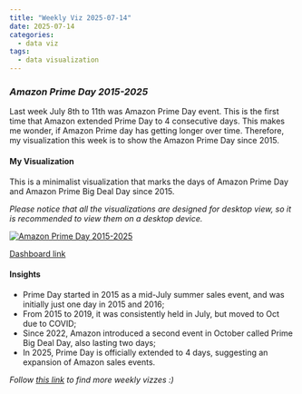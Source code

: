 ```yaml
---
title: "Weekly Viz 2025-07-14"
date: 2025-07-14
categories:
  - data viz
tags:
  - data visualization
---
```


### *Amazon Prime Day 2015-2025*

Last week July 8th to 11th was Amazon Prime Day event. This is the first time that Amazon extended Prime Day to 4 consecutive days. This makes me wonder, if Amazon Prime day has getting longer over time. Therefore, my visualization this week is to show the Amazon Prime Day since 2015.  

#### My Visualization

This is a minimalist visualization that marks the days of Amazon Prime Day and Amazon Prime Big Deal Day since 2015.   

*Please notice that all the visualizations are designed for desktop view, so it is recommended to view them on a desktop device.*  

<div class='tableauPlaceholder' id='viz1752556476877' style='position: relative'>
  <noscript><a href='#'>
    <img alt='Amazon Prime Day 2015-2025 ' src='https:&#47;&#47;public.tableau.com&#47;static&#47;images&#47;20&#47;20250714AmazonPrimeDay2015-2025&#47;AmazonPrimeDay2015-2025&#47;1_rss.png' style='border: none' />
  </a></noscript>
  <object class='tableauViz'  style='display:none;'>
    <param name='host_url' value='https%3A%2F%2Fpublic.tableau.com%2F' />
    <param name='embed_code_version' value='3' /> 
    <param name='site_root' value='' />
    <param name='name' value='20250714AmazonPrimeDay2015-2025&#47;AmazonPrimeDay2015-2025' />
    <param name='tabs' value='no' />
    <param name='toolbar' value='yes' />
    <param name='static_image' value='https:&#47;&#47;public.tableau.com&#47;static&#47;images&#47;20&#47;20250714AmazonPrimeDay2015-2025&#47;AmazonPrimeDay2015-2025&#47;1.png' /> 
    <param name='animate_transition' value='yes' />
    <param name='display_static_image' value='yes' />
    <param name='display_spinner' value='yes' />
    <param name='display_overlay' value='yes' />
    <param name='display_count' value='yes' />
    <param name='language' value='en-US' />
  </object></div>  
  <script type='text/javascript'>               
    var divElement = document.getElementById('viz1752556476877');    
    var vizElement = divElement.getElementsByTagName('object')[0];          
    if ( divElement.offsetWidth > 800 ) { vizElement.style.width='700px';vizElement.style.height='627px';} else if ( divElement.offsetWidth > 500 ) { vizElement.style.width='700px';vizElement.style.height='627px';} else { vizElement.style.width='100%';vizElement.style.height='727px';}          
    var scriptElement = document.createElement('script');        
    scriptElement.src = 'https://public.tableau.com/javascripts/api/viz_v1.js';   
    vizElement.parentNode.insertBefore(scriptElement, vizElement);         
  </script>

[Dashboard link](https://public.tableau.com/views/20250714AmazonPrimeDay2015-2025/AmazonPrimeDay2015-2025?:language=en-US&:sid=&:redirect=auth&:display_count=n&:origin=viz_share_link)

#### Insights
* Prime Day started in 2015 as a mid-July summer sales event, and was initially just one day in 2015 and 2016;
* From 2015 to 2019, it was consistently held in July, but moved to Oct due to COVID;
* Since 2022, Amazon introduced a second event in October called Prime Big Deal Day, also lasting two days;
* In 2025, Prime Day is officially extended to 4 days, suggesting an expansion of Amazon sales events. 

*Follow [this link](https://yudong-94.github.io/personal-website/project/WeeklyViz2025/) to find more weekly vizzes :)*
